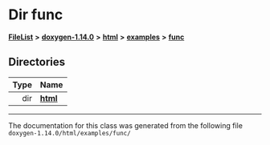 

# Dir func



[**FileList**](files.md) **>** [**doxygen-1.14.0**](dir_9d5bad020669189c90cda983471be5d0.md) **>** [**html**](dir_05d1fd8a7cdd04f638f8b23196de02e2.md) **>** [**examples**](dir_aa52e73a32d193037813a53dcfe817b6.md) **>** [**func**](dir_b8a13f2b7ae4a8f5191b4862c1171d55.md)














## Directories

| Type | Name |
| ---: | :--- |
| dir | [**html**](dir_5fb459011e5126c15a39ec430f942fa2.md) <br> |

























































------------------------------
The documentation for this class was generated from the following file `doxygen-1.14.0/html/examples/func/`

